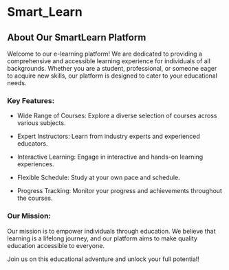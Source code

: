 #  Smart_Learn


## About Our SmartLearn Platform

Welcome to our e-learning platform! We are dedicated to providing a comprehensive and accessible learning experience for individuals of all backgrounds. Whether you are a student, professional, or someone eager to acquire new skills, our platform is designed to cater to your educational needs.

### Key Features:

- Wide Range of Courses: Explore a diverse selection of courses across various subjects.

- Expert Instructors: Learn from industry experts and experienced educators.

- Interactive Learning: Engage in interactive and hands-on learning experiences.

- Flexible Schedule: Study at your own pace and schedule.

- Progress Tracking: Monitor your progress and achievements throughout the courses.


### Our Mission:

Our mission is to empower individuals through education. We believe that learning is a lifelong journey, and our platform aims to make quality education accessible to everyone.

Join us on this educational adventure and unlock your full potential!

